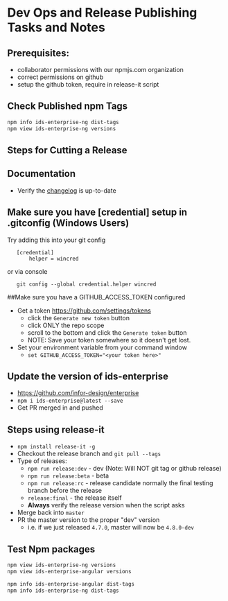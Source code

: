 # Dev Ops and Release Publishing Tasks and Notes

## Prerequisites:

- collaborator permissions with our npmjs.com organization
- correct permissions on github
- setup the github token, require in release-it script

## Check Published npm Tags

```bash
npm info ids-enterprise-ng dist-tags
npm view ids-enterprise-ng versions
```

## Steps for Cutting a Release

## Documentation

- Verify the [changelog](docs/changelog) is up-to-date

## Make sure you have [credential] setup in .gitconfig  (Windows Users)
Try adding this into your git config
```
   [credential]
       helper = wincred
```    
or via console

```
   git config --global credential.helper wincred
```
##Make sure you have a GITHUB_ACCESS_TOKEN configured
- Get a token <https://github.com/settings/tokens>
  - click the `Generate new token` button
  - click ONLY the repo scope 
  - scroll to the bottom and click the `Generate token` button
  - NOTE: Save your token somewhere so it doesn't get lost.
- Set your environment variable from your command window
  - `set GITHUB_ACCESS_TOKEN="<your token here>"`
 
## Update the version of ids-enterprise

- <https://github.com/infor-design/enterprise>
- `npm i ids-enterprise@latest --save`
- Get PR merged in and pushed

## Steps using release-it

- `npm install release-it -g`
- Checkout the release branch and `git pull --tags`
- Type of releases:
    - `npm run release:dev` - dev (Note: Will NOT git tag or github release)
    - `npm run release:beta` - beta
    - `npm run release:rc` - release candidate normally the final testing branch before the release
    - `release:final` - the release itself
    - **Always** verify the release version when the script asks
- Merge back into `master`
- PR the master version to the proper "dev" version
    - i.e. if we just released `4.7.0`, master will now be `4.8.0-dev`

## Test Npm packages

```bash
npm view ids-enterprise-ng versions
npm view ids-enterprise-angular versions

npm info ids-enterprise-angular dist-tags
npm info ids-enterprise-ng dist-tags
```
